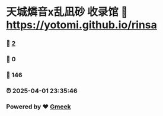 # 天城燐音x乱凪砂 收录馆 :link: https://yotomi.github.io/rinsa 
### :page_facing_up: [2](https://yotomi.github.io/rinsa/tag.html) 
### :speech_balloon: 0 
### :hibiscus: 146 
### :alarm_clock: 2025-04-01 23:35:46 
### Powered by :heart: [Gmeek](https://github.com/Meekdai/Gmeek)
